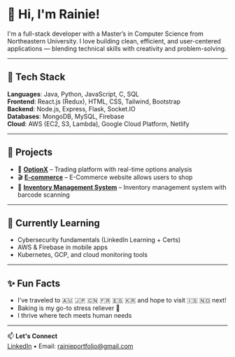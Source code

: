 <!-- GitHub Profile README -->

# 👋 Hi, I'm Rainie!

I'm a full-stack developer with a Master’s in Computer Science from Northeastern University. I love building clean, efficient, and user-centered applications — blending technical skills with creativity and problem-solving.

---

## 🔧 Tech Stack  
**Languages**: Java, Python, JavaScript, C, SQL  
**Frontend**: React.js (Redux), HTML, CSS, Tailwind, Bootstrap  
**Backend**: Node.js, Express, Flask, Socket.IO  
**Databases**: MongoDB, MySQL, Firebase  
**Cloud**: AWS (EC2, S3, Lambda), Google Cloud Platform, Netlify

---

## 💼 Projects  
- 🎯 **[OptionX](https://main--glistening-manatee-a73fc7.netlify.app/)** – Trading platform with real-time options analysis  
- 🎬 **[E-commerce](https://stellar-genie-465324.netlify.app/)** – E-Commerce website allows users to shop
- 🧋 **[Inventory Management System](#)** – Inventory management system with barcode scanning

---

## 🌱 Currently Learning  
- Cybersecurity fundamentals (LinkedIn Learning + Certs)  
- AWS & Firebase in mobile apps  
- Kubernetes, GCP, and cloud monitoring tools

---

## ✨ Fun Facts  
- I’ve traveled to 🇦🇺 🇯🇵 🇨🇳 🇫🇷 🇪🇸 🇰🇷 and hope to visit 🇮🇸 🇳🇴 next!  
- Baking is my go-to stress reliever 🍰  
- I thrive where tech meets human needs

---

📫 **Let's Connect**  
[LinkedIn](https://www.linkedin.com/in/rainie-z-238b30159/) • Email: rainieportfolio@gmail.com
